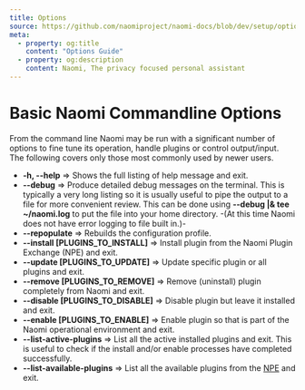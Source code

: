 ```yaml
---
title: Options
source: https://github.com/naomiproject/naomi-docs/blob/dev/setup/options.md
meta:
  - property: og:title
    content: "Options Guide"
  - property: og:description
    content: Naomi, The privacy focused personal assistant
---
```


# Basic Naomi Commandline Options

From the command line Naomi may be run with a significant number of options to fine tune its operation,
handle plugins or control output/input. The following covers only those most commonly
used by newer users.

 - **-h, --help** => Shows the full listing of help message and exit.  
 - **--debug** => Produce detailed debug messages on the terminal. This is typically a very
long listing so it is usually useful to pipe the output to a file for more convenient review.
This can be done using **--debug |& tee  ~/naomi.log** to put the file into your home directory.
-(At this time Naomi does not have error logging to file built in.)-
 - **--repopulate** => Rebuilds the configuration profile.  
 - **--install [PLUGINS_TO_INSTALL]** => Install plugin from the Naomi Plugin Exchange (NPE) and exit.  
 - **--update [PLUGINS_TO_UPDATE]** => Update specific plugin or all plugins and exit.  
 - **--remove [PLUGINS_TO_REMOVE]** => Remove (uninstall) plugin completely from Naomi and exit.  
 - **--disable [PLUGINS_TO_DISABLE]** => Disable plugin but leave it installed and exit.  
 - **--enable [PLUGINS_TO_ENABLE]** => Enable plugin so that is part of the Naomi operational 
environment and exit.  
 - **--list-active-plugins** => List all the active installed plugins and exit. This is useful to check
if the install and/or enable processes have completed successfully.  
 - **--list-available-plugins** => List all the available plugins from the [NPE](../configuration/npe.html) and exit.  

<DocPreviousVersions/>
<EditPageLink/>

